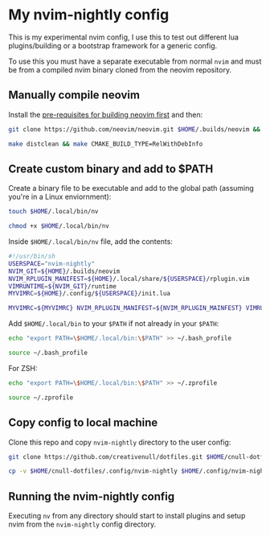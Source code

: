 # My nvim-nightly config

This is my experimental nvim config, I use this to test out different lua plugins/building or a bootstrap framework
for a generic config.

To use this you must have a separate executable from normal `nvim` and must be from a compiled nvim binary cloned from
the neovim repository.

## Manually compile neovim

Install the [pre-requisites for building neovim first][nvim-prereq] and then:

```sh
git clone https://github.com/neovim/neovim.git $HOME/.builds/neovim && cd $HOME/.builds/neovim
```

```sh
make distclean && make CMAKE_BUILD_TYPE=RelWithDebInfo
```

## Create custom binary and add to $PATH

Create a binary file to be executable and add to the global path (assuming you're in a Linux enviornment):

```sh
touch $HOME/.local/bin/nv
```

```sh
chmod +x $HOME/.local/bin/nv
```

Inside `$HOME/.local/bin/nv` file, add the contents:

```sh
#!/usr/bin/sh
USERSPACE="nvim-nightly"
NVIM_GIT=${HOME}/.builds/neovim
NVIM_RPLUGIN_MANIFEST=${HOME}/.local/share/${USERSPACE}/rplugin.vim
VIMRUNTIME=${NVIM_GIT}/runtime
MYVIMRC=${HOME}/.config/${USERSPACE}/init.lua

MYVIMRC=${MYVIMRC} NVIM_RPLUGIN_MANIFEST=${NVIM_RPLUGIN_MAINFEST} VIMRUNTIME=${VIMRUNTIME} ${NVIM_GIT}/build/bin/nvim "$@" -u ${MYVIMRC}
```

Add `$HOME/.local/bin` to your `$PATH` if not already in your `$PATH`:

```sh
echo "export PATH=\$HOME/.local/bin:\$PATH" >> ~/.bash_profile
```

```sh
source ~/.bash_profile
```

For ZSH:

```sh
echo "export PATH=\$HOME/.local/bin:\$PATH" >> ~/.zprofile
```

```sh
source ~/.zprofile
```

## Copy config to local machine

Clone this repo and copy `nvim-nightly` directory to the user config:

```sh
git clone https://github.com/creativenull/dotfiles.git $HOME/cnull-dotfiles
```

```sh
cp -v $HOME/cnull-dotfiles/.config/nvim-nightly $HOME/.config/nvim-nightly
```

## Running the nvim-nightly config

Executing `nv` from any directory should start to install plugins and setup nvim from the `nvim-nightly` config
directory.

[nvim-prereq]: https://github.com/neovim/neovim/wiki/Building-Neovim#build-prerequisites
